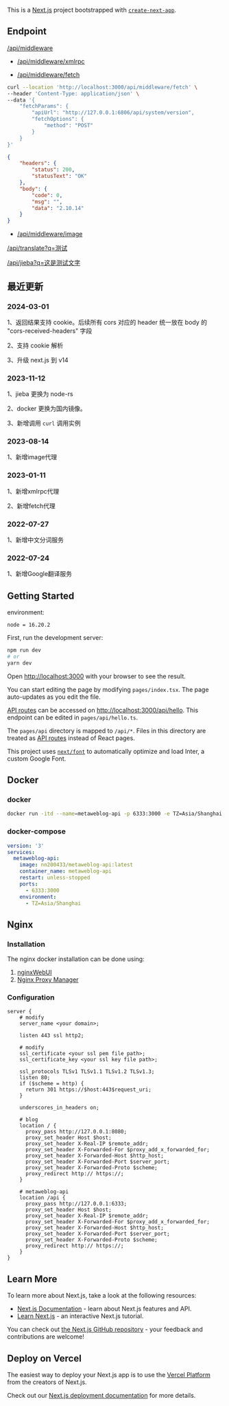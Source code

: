 This is a [Next.js](https://nextjs.org/) project bootstrapped with [`create-next-app`](https://github.com/vercel/next.js/tree/canary/packages/create-next-app).

## Endpoint

[/api/middleware](https://api.terwer.space/api/middleware)

  - [/api/middleware/xmlrpc](https://api.terwer.space/api/middleware/xmlrpc)

  - [/api/middleware/fetch](https://api.terwer.space/api/middleware/fetch)

```bash
curl --location 'http://localhost:3000/api/middleware/fetch' \
--header 'Content-Type: application/json' \
--data '{
    "fetchParams": {
        "apiUrl": "http://127.0.0.1:6806/api/system/version",
        "fetchOptions": {
            "method": "POST"
        }
    }
}'
```

```json
{
    "headers": {
        "status": 200,
        "statusText": "OK"
    },
    "body": {
        "code": 0,
        "msg": "",
        "data": "2.10.14"
    }
}
```

  - [/api/middleware/image](https://api.terwer.space/api/middleware/image)

[/api/translate?q=测试](https://api.terwer.space/api/translate?q=测试)

[/api/jieba?q=这是测试文字](https://api.terwer.space/api/jieba?q=这是测试文字)

## 最近更新

### 2024-03-01

1、返回结果支持 cookie。后续所有 cors 对应的 header 统一放在 body 的 "cors-received-headers" 字段

2、支持 cookie 解析

3、升级 next.js 到 v14

### 2023-11-12

1、jieba 更换为 node-rs

2、docker 更换为国内镜像。

3、新增调用 `curl` 调用实例

### 2023-08-14

1、新增image代理

### 2023-01-11

1、新增xmlrpc代理

2、新增fetch代理

### 2022-07-27

1、新增中文分词服务

### 2022-07-24

1、新增Google翻译服务

## Getting Started

environment:

```
node = 16.20.2
```

First, run the development server:

```bash
npm run dev
# or
yarn dev
```

Open [http://localhost:3000](http://localhost:3000) with your browser to see the result.

You can start editing the page by modifying `pages/index.tsx`. The page auto-updates as you edit the file.

[API routes](https://nextjs.org/docs/api-routes/introduction) can be accessed on [http://localhost:3000/api/hello](http://localhost:3000/api/hello). This endpoint can be edited in `pages/api/hello.ts`.

The `pages/api` directory is mapped to `/api/*`. Files in this directory are treated as [API routes](https://nextjs.org/docs/api-routes/introduction) instead of React pages.

This project uses [`next/font`](https://nextjs.org/docs/basic-features/font-optimization) to automatically optimize and load Inter, a custom Google Font.

## Docker

### docker

```bash
docker run -itd --name=metaweblog-api -p 6333:3000 -e TZ=Asia/Shanghai --restart=unless-stopped nn200433/metaweblog-api:latest
```

### docker-compose

```yaml
version: '3'
services:
  metaweblog-api:
    image: nn200433/metaweblog-api:latest
    container_name: metaweblog-api
    restart: unless-stopped
    ports:
      - 6333:3000
    environment: 
      - TZ=Asia/Shanghai
```

## Nginx

### Installation

The nginx docker installation can be done using:

1. [nginxWebUI](https://www.nginxwebui.cn/product.html)
2. [Nginx Proxy Manager](https://nginxproxymanager.com/guide/#quick-setup)

### Configuration

```nginx
server {
    # modify
    server_name <your domain>;
    
    listen 443 ssl http2;
    
    # modify
    ssl_certificate <your ssl pem file path>;
    ssl_certificate_key <your ssl key file path>;
    
    ssl_protocols TLSv1 TLSv1.1 TLSv1.2 TLSv1.3;
    listen 80;
    if ($scheme = http) {
      return 301 https://$host:443$request_uri;
    }

    underscores_in_headers on;

    # blog
    location / {
      proxy_pass http://127.0.0.1:8080;
      proxy_set_header Host $host;
      proxy_set_header X-Real-IP $remote_addr;
      proxy_set_header X-Forwarded-For $proxy_add_x_forwarded_for;
      proxy_set_header X-Forwarded-Host $http_host;
      proxy_set_header X-Forwarded-Port $server_port;
      proxy_set_header X-Forwarded-Proto $scheme;
      proxy_redirect http:// https://;
    }

    # metaweblog-api
    location /api {
      proxy_pass http://127.0.0.1:6333;
      proxy_set_header Host $host;
      proxy_set_header X-Real-IP $remote_addr;
      proxy_set_header X-Forwarded-For $proxy_add_x_forwarded_for;
      proxy_set_header X-Forwarded-Host $http_host;
      proxy_set_header X-Forwarded-Port $server_port;
      proxy_set_header X-Forwarded-Proto $scheme;
      proxy_redirect http:// https://;
    }
}
```

## Learn More

To learn more about Next.js, take a look at the following resources:

- [Next.js Documentation](https://nextjs.org/docs) - learn about Next.js features and API.
- [Learn Next.js](https://nextjs.org/learn) - an interactive Next.js tutorial.

You can check out [the Next.js GitHub repository](https://github.com/vercel/next.js/) - your feedback and contributions are welcome!

## Deploy on Vercel

The easiest way to deploy your Next.js app is to use the [Vercel Platform](https://vercel.com/new?utm_medium=default-template&filter=next.js&utm_source=create-next-app&utm_campaign=create-next-app-readme) from the creators of Next.js.

Check out our [Next.js deployment documentation](https://nextjs.org/docs/deployment) for more details.
